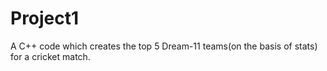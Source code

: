 # Project1
A C++ code which creates the top 5 Dream-11 teams(on the basis of stats) for a cricket match.
